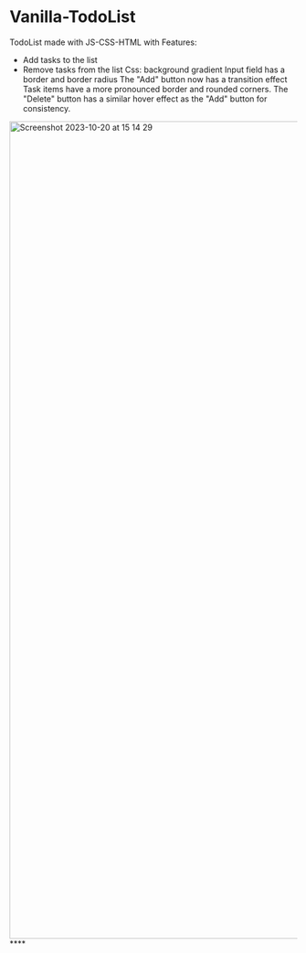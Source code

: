 # Vanilla-TodoList
TodoList made with JS-CSS-HTML with 
Features:
- Add tasks to the list
- Remove tasks from the list
Css:
background gradient 
Input field has a border and border radius
The "Add" button now has a transition effect
Task items have a more pronounced border and rounded corners.
The "Delete" button has a similar hover effect as the "Add" button for consistency.

<img width="1430" alt="Screenshot 2023-10-20 at 15 14 29" src="https://github.com/Giltih/Vanilla-TodoList/assets/106924461/6c009291-c39a-49cd-842d-8dd11dc3f484">
****
